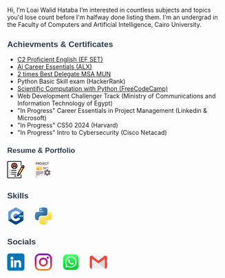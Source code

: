 Hi, I’m Loai Walid Hataba
I’m interested in countless subjects and topics you'd lose count before I'm halfway done listing them.
I’m  an undergrad in the Faculty of Computers and Artificial Intelligence, Cairo University.



<h2 style="font-family: Arial, sans-serif; color: #2c3e50; font-size: 19px;">Achievments & Certificates</h2>

- <a href="https://cert.efset.org/sL9JiC">C2 Proficient English (EF SET)</a>
- <a href="https://intranet.alxswe.com/certificates/ncSx5pr6XF">Ai Career Essentials (ALX)</a>
- <a href="https://msa.edu.eg/msauniversity/student-life/student-activities-clubs/mun">2 times Best Delegate MSA MUN</a>
- Python Basic Skill exam (HackerRank)
- <a href="https://www.freecodecamp.org/certification/fcc0fbc68dd-df62-4000-b4be-3c42e6698212/scientific-computing-with-python-v7">Scientific Computation with Python (FreeCodeCamp)</a>
- Web Development Challenger Track (Ministry of Communications and Information Technology of Egypt)
- "In Progress" Career Essentials in Project Management (Linkedin & Microsoft)
- "In Progress" CS50 2024 (Harvard)
- "In Progress" Intro to Cybersecurity (Cisco Netacad)

<h2 style="font-family: Arial, sans-serif; color: #2c3e50; font-size: 17px;">Resume & Portfolio</h2>
<span style="display: inline-block;">
  <a href="https://drive.google.com/file/d/1xRkaI1Ock9gU-ufFyhpqAB89nSFoPlSW/view?usp=sharing">
  <img src="Assets/cv.png" alt="Resume" width="40" height="40" style="margin-right: 20px;"/>
  </a>
  </span>
<span style="display: inline-block;">
  <a href="https://loai-hataba.framer.ai">
  <img src="Assets/portfolio.png" alt="Portfolio" width="40" height="40" style="margin-right: 20px;"/>
  </a>
  </span>

<h2 style="font-family: Arial, sans-serif; color: #2c3e50; font-size: 19px;">Skills</h2>

<span style="display: inline-block;">
  <img src="Assets/c++.png" alt="C++" width="40" height="40" style="margin-right: 20px;"/>
</span>
<span style="display: inline-block;">
  <img src="Assets/python.png" alt="Python" width="40" height="40"/>
</span>

<h2 style="font-family: Arial, sans-serif; color: #2c3e50; font-size: 19px;">Socials</h2>

<span style="display: inline-block;">
  <a href="http://www.linkedin.com/in/loaihataba">
  <img src="Assets/linkedin1.png" alt="Linkedin" width="40" height="40" style="margin-right: 20px;"/>
  </a>
</span>
<span style="display: inline-block;">
  <a href="https://www.instagram.com/loai.hataba">
  <img src="Assets/instagram.png" alt="Instagram" width="40" height="40" style="margin-right: 20px;"/>
  </a>
</span>
<span style="display: inline-block;">
  <a href="https://wa.link/wg5cz5">
  <img src="Assets/whatsapp.png" alt="Whatsapp" width="40" height="40" style="margin-right: 20px;"/>
  </a>
</span>
<span style="display: inline-block;">
  <a href="mailto:LoaiHataba@gmail.com">
  <img src="Assets/mail.png" alt="Mail" width="40" height="40" style="margin-right: 20px;"/>
  </a>
  </span>



